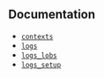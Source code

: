 ## Documentation

- [`contexts`](../../../wiki/tables-contexts)
- [`logs`](../../../wiki/tables-logs)
- [`logs_lobs`](../../../wiki/tables-logs_lobs)
- [`logs_setup`](../../../wiki/tables-logs_setup)

